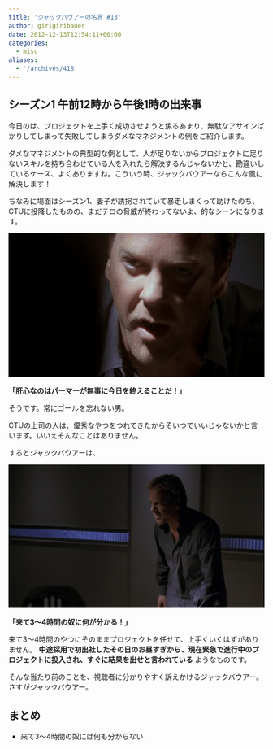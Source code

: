 ```yaml
---
title: 'ジャックバウアーの名言 #13'
author: girigiribauer
date: 2012-12-13T12:54:11+00:00
categories:
  - misc
aliases:
  - '/archives/418'
---
```

## シーズン1 午前12時から午後1時の出来事

今日のは、プロジェクトを上手く成功させようと焦るあまり、無駄なアサインばかりしてしまって失敗してしまうダメなマネジメントの例をご紹介します。

ダメなマネジメントの典型的な例として、人が足りないからプロジェクトに足りないスキルを持ち合わせている人を入れたら解決するんじゃないかと、勘違いしているケース、よくありますね。こういう時、ジャックバウアーならこんな風に解決します！

ちなみに場面はシーズン1、妻子が誘拐されていて暴走しまくって助けたのち、CTUに投降したものの、まだテロの脅威が終わってないよ、的なシーンになります。

![「肝心なのはパーマーが無事に今日を終えることだ！」](resource01.jpg)

**「肝心なのはパーマーが無事に今日を終えることだ！」**

そうです。常にゴールを忘れない男。

CTUの上司の人は、優秀なやつをつれてきたからそいつでいいじゃないかと言います。いいえそんなことはありません。

するとジャックバウアーは、

![「来て3〜4時間の奴に何が分かる！」](resource02.jpg)

**「来て3〜4時間の奴に何が分かる！」**

来て3〜4時間のやつにそのままプロジェクトを任せて、上手くいくはずがありません。 **中途採用で初出社したその日のお昼すぎから、現在緊急で進行中のプロジェクトに投入され、すぐに結果を出せと言われている** ようなものです。

そんな当たり前のことを、視聴者に分かりやすく訴えかけるジャックバウアー。さすがジャックバウアー。

## まとめ

- 来て3〜4時間の奴には何も分からない
